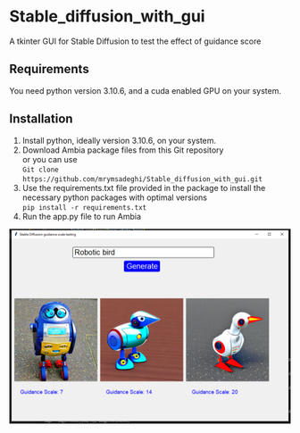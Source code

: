 # Stable_diffusion_with_gui
A tkinter GUI for Stable Diffusion to test the effect of guidance score

## Requirements

You need python version 3.10.6, and a cuda enabled GPU on your system.


## Installation

1. Install python, ideally version 3.10.6, on your system. 
2. Download Ambia package files from this Git repository \
or you can use \
`Git clone https://github.com/mrymsadeghi/Stable_diffusion_with_gui.git` 
3. Use the requirements.txt file provided in the package to install the necessary python packages with optimal versions \
`pip install -r requirements.txt`
4. Run the app.py file to run Ambia


![Stable diffusion gui](gui/gui_img_1.png)
